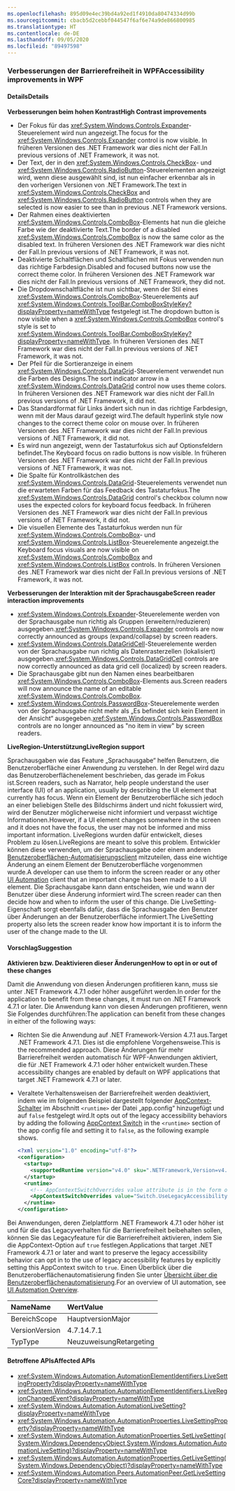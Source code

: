 ```yaml
---
ms.openlocfilehash: 895d09e4ec39bd4a92ed1f4910da80474334d99b
ms.sourcegitcommit: cbacb5d2cebbf044547f6af6e74a9de866800985
ms.translationtype: HT
ms.contentlocale: de-DE
ms.lasthandoff: 09/05/2020
ms.locfileid: "89497598"
---
```

### <a name="accessibility-improvements-in-wpf"></a><span data-ttu-id="27dea-101">Verbesserungen der Barrierefreiheit in WPF</span><span class="sxs-lookup"><span data-stu-id="27dea-101">Accessibility improvements in WPF</span></span>

#### <a name="details"></a><span data-ttu-id="27dea-102">Details</span><span class="sxs-lookup"><span data-stu-id="27dea-102">Details</span></span>

<span data-ttu-id="27dea-103">**Verbesserungen beim hohen Kontrast**</span><span class="sxs-lookup"><span data-stu-id="27dea-103">**High Contrast improvements**</span></span>

- <span data-ttu-id="27dea-104">Der Fokus für das <xref:System.Windows.Controls.Expander>-Steuerelement wird nun angezeigt.</span><span class="sxs-lookup"><span data-stu-id="27dea-104">The focus for the <xref:System.Windows.Controls.Expander> control is now visible.</span></span> <span data-ttu-id="27dea-105">In früheren Versionen des .NET Framework war dies nicht der Fall.</span><span class="sxs-lookup"><span data-stu-id="27dea-105">In previous versions of .NET Framework, it was not.</span></span>
- <span data-ttu-id="27dea-106">Der Text, der in den <xref:System.Windows.Controls.CheckBox>- und <xref:System.Windows.Controls.RadioButton>-Steuerelementen angezeigt wird, wenn diese ausgewählt sind, ist nun einfacher erkennbar als in den vorherigen Versionen von .NET Framework.</span><span class="sxs-lookup"><span data-stu-id="27dea-106">The text in <xref:System.Windows.Controls.CheckBox> and <xref:System.Windows.Controls.RadioButton> controls when they are selected is now easier to see than in previous .NET Framework versions.</span></span>
- <span data-ttu-id="27dea-107">Der Rahmen eines deaktivierten <xref:System.Windows.Controls.ComboBox>-Elements hat nun die gleiche Farbe wie der deaktivierte Text.</span><span class="sxs-lookup"><span data-stu-id="27dea-107">The border of a disabled <xref:System.Windows.Controls.ComboBox> is now the same color as the disabled text.</span></span> <span data-ttu-id="27dea-108">In früheren Versionen des .NET Framework war dies nicht der Fall.</span><span class="sxs-lookup"><span data-stu-id="27dea-108">In previous versions of .NET Framework, it was not.</span></span>
- <span data-ttu-id="27dea-109">Deaktivierte Schaltflächen und Schaltflächen mit Fokus verwenden nun das richtige Farbdesign.</span><span class="sxs-lookup"><span data-stu-id="27dea-109">Disabled and focused buttons now use the correct theme color.</span></span> <span data-ttu-id="27dea-110">In früheren Versionen des .NET Framework war dies nicht der Fall.</span><span class="sxs-lookup"><span data-stu-id="27dea-110">In previous versions of .NET Framework, they did not.</span></span>
- <span data-ttu-id="27dea-111">Die Dropdownschaltfläche ist nun sichtbar, wenn der Stil eines <xref:System.Windows.Controls.ComboBox>-Steuerelements auf <xref:System.Windows.Controls.ToolBar.ComboBoxStyleKey?displayProperty=nameWithType> festgelegt ist.</span><span class="sxs-lookup"><span data-stu-id="27dea-111">The dropdown button is now visible when a <xref:System.Windows.Controls.ComboBox> control's style is set to <xref:System.Windows.Controls.ToolBar.ComboBoxStyleKey?displayProperty=nameWithType>.</span></span> <span data-ttu-id="27dea-112">In früheren Versionen des .NET Framework war dies nicht der Fall.</span><span class="sxs-lookup"><span data-stu-id="27dea-112">In previous versions of .NET Framework, it was not.</span></span>
- <span data-ttu-id="27dea-113">Der Pfeil für die Sortieranzeige in einem <xref:System.Windows.Controls.DataGrid>-Steuerelement verwendet nun die Farben des Designs.</span><span class="sxs-lookup"><span data-stu-id="27dea-113">The sort indicator arrow in a <xref:System.Windows.Controls.DataGrid> control now uses theme colors.</span></span> <span data-ttu-id="27dea-114">In früheren Versionen des .NET Framework war dies nicht der Fall.</span><span class="sxs-lookup"><span data-stu-id="27dea-114">In previous versions of .NET Framework, it did not.</span></span>
- <span data-ttu-id="27dea-115">Das Standardformat für Links ändert sich nun in das richtige Farbdesign, wenn mit der Maus darauf gezeigt wird.</span><span class="sxs-lookup"><span data-stu-id="27dea-115">The default hyperlink style now changes to the correct theme color on mouse over.</span></span> <span data-ttu-id="27dea-116">In früheren Versionen des .NET Framework war dies nicht der Fall.</span><span class="sxs-lookup"><span data-stu-id="27dea-116">In previous versions of .NET Framework, it did not.</span></span>
- <span data-ttu-id="27dea-117">Es wird nun angezeigt, wenn der Tastaturfokus sich auf Optionsfeldern befindet.</span><span class="sxs-lookup"><span data-stu-id="27dea-117">The Keyboard focus on radio buttons is now visible.</span></span> <span data-ttu-id="27dea-118">In früheren Versionen des .NET Framework war dies nicht der Fall.</span><span class="sxs-lookup"><span data-stu-id="27dea-118">In previous versions of .NET Framework, it was not.</span></span>
- <span data-ttu-id="27dea-119">Die Spalte für Kontrollkästchen des <xref:System.Windows.Controls.DataGrid>-Steuerelements verwendet nun die erwarteten Farben für das Feedback des Tastaturfokus.</span><span class="sxs-lookup"><span data-stu-id="27dea-119">The <xref:System.Windows.Controls.DataGrid> control's checkbox column now uses the expected colors for keyboard focus feedback.</span></span> <span data-ttu-id="27dea-120">In früheren Versionen des .NET Framework war dies nicht der Fall.</span><span class="sxs-lookup"><span data-stu-id="27dea-120">In previous versions of .NET Framework, it did not.</span></span>
- <span data-ttu-id="27dea-121">Die visuellen Elemente des Tastaturfokus werden nun für <xref:System.Windows.Controls.ComboBox>- und <xref:System.Windows.Controls.ListBox>-Steuerelemente angezeigt.</span><span class="sxs-lookup"><span data-stu-id="27dea-121">the Keyboard focus visuals are now visible on <xref:System.Windows.Controls.ComboBox> and <xref:System.Windows.Controls.ListBox> controls.</span></span> <span data-ttu-id="27dea-122">In früheren Versionen des .NET Framework war dies nicht der Fall.</span><span class="sxs-lookup"><span data-stu-id="27dea-122">In previous versions of .NET Framework, it was not.</span></span>

<span data-ttu-id="27dea-123">**Verbesserungen der Interaktion mit der Sprachausgabe**</span><span class="sxs-lookup"><span data-stu-id="27dea-123">**Screen reader interaction improvements**</span></span>

- <span data-ttu-id="27dea-124"><xref:System.Windows.Controls.Expander>-Steuerelemente werden von der Sprachausgabe nun richtig als Gruppen (erweitern/reduzieren) ausgegeben.</span><span class="sxs-lookup"><span data-stu-id="27dea-124"><xref:System.Windows.Controls.Expander> controls are now correctly announced as groups (expand/collapse) by screen readers.</span></span>
- <span data-ttu-id="27dea-125"><xref:System.Windows.Controls.DataGridCell>-Steuerelemente werden von der Sprachausgabe nun richtig als Datenrasterzellen (lokalisiert) ausgegeben.</span><span class="sxs-lookup"><span data-stu-id="27dea-125"><xref:System.Windows.Controls.DataGridCell> controls are now correctly announced as data grid cell (localized) by screen readers.</span></span>
- <span data-ttu-id="27dea-126">Die Sprachausgabe gibt nun den Namen eines bearbeitbaren <xref:System.Windows.Controls.ComboBox>-Elements aus.</span><span class="sxs-lookup"><span data-stu-id="27dea-126">Screen readers will now announce the name of an editable <xref:System.Windows.Controls.ComboBox>.</span></span>
- <span data-ttu-id="27dea-127"><xref:System.Windows.Controls.PasswordBox>-Steuerelemente werden von der Sprachausgabe nicht mehr als „Es befindet sich kein Element in der Ansicht“ ausgegeben.</span><span class="sxs-lookup"><span data-stu-id="27dea-127"><xref:System.Windows.Controls.PasswordBox> controls are no longer announced as "no item in view" by screen readers.</span></span>

<span data-ttu-id="27dea-128">**LiveRegion-Unterstützung**</span><span class="sxs-lookup"><span data-stu-id="27dea-128">**LiveRegion support**</span></span>

<span data-ttu-id="27dea-129">Sprachausgaben wie das Feature „Sprachausgabe“ helfen Benutzern, die Benutzeroberfläche einer Anwendung zu verstehen. In der Regel wird dazu das Benutzeroberflächenelement beschrieben, das gerade im Fokus ist.</span><span class="sxs-lookup"><span data-stu-id="27dea-129">Screen readers, such as Narrator, help people understand the user interface (UI) of an application, usually by describing the UI element that currently has focus.</span></span> <span data-ttu-id="27dea-130">Wenn ein Element der Benutzeroberfläche sich jedoch an einer beliebigen Stelle des Bildschirms ändert und nicht fokussiert wird, wird der Benutzer möglicherweise nicht informiert und verpasst wichtige Informationen.</span><span class="sxs-lookup"><span data-stu-id="27dea-130">However, if a UI element changes somewhere in the screen and it does not have the focus, the user may not be informed and miss important information.</span></span> <span data-ttu-id="27dea-131">LiveRegions wurden dafür entwickelt, dieses Problem zu lösen.</span><span class="sxs-lookup"><span data-stu-id="27dea-131">LiveRegions are meant to solve this problem.</span></span> <span data-ttu-id="27dea-132">Entwickler können diese verwenden, um der Sprachausgabe oder einem anderen [Benutzeroberflächen-Automatisierungsclient](~/docs/framework/ui-automation/ui-automation-overview.md) mitzuteilen, dass eine wichtige Änderung an einem Element der Benutzeroberfläche vorgenommen wurde.</span><span class="sxs-lookup"><span data-stu-id="27dea-132">A developer can use them to inform the screen reader or any other [UI Automation](~/docs/framework/ui-automation/ui-automation-overview.md) client that an important change has been made to a UI element.</span></span> <span data-ttu-id="27dea-133">Die Sprachausgabe kann dann entscheiden, wie und wann der Benutzer über diese Änderung informiert wird.</span><span class="sxs-lookup"><span data-stu-id="27dea-133">The screen reader can then decide how and when to inform the user of this change.</span></span> <span data-ttu-id="27dea-134">Die LiveSetting-Eigenschaft sorgt ebenfalls dafür, dass die Sprachausgabe den Benutzer über Änderungen an der Benutzeroberfläche informiert.</span><span class="sxs-lookup"><span data-stu-id="27dea-134">The LiveSetting property also lets the screen reader know how important it is to inform the user of the change made to the UI.</span></span>

#### <a name="suggestion"></a><span data-ttu-id="27dea-135">Vorschlag</span><span class="sxs-lookup"><span data-stu-id="27dea-135">Suggestion</span></span>

<span data-ttu-id="27dea-136">**Aktivieren bzw. Deaktivieren dieser Änderungen**</span><span class="sxs-lookup"><span data-stu-id="27dea-136">**How to opt in or out of these changes**</span></span>

<span data-ttu-id="27dea-137">Damit die Anwendung von diesen Änderungen profitieren kann, muss sie unter .NET Framework 4.7.1 oder höher ausgeführt werden.</span><span class="sxs-lookup"><span data-stu-id="27dea-137">In order for the application to benefit from these changes, it must run on .NET Framework 4.7.1 or later.</span></span> <span data-ttu-id="27dea-138">Die Anwendung kann von diesen Änderungen profitieren, wenn Sie Folgendes durchführen:</span><span class="sxs-lookup"><span data-stu-id="27dea-138">The application can benefit from these changes in either of the following ways:</span></span>

- <span data-ttu-id="27dea-139">Richten Sie die Anwendung auf .NET Framework-Version 4.7.1 aus.</span><span class="sxs-lookup"><span data-stu-id="27dea-139">Target .NET Framework 4.7.1.</span></span> <span data-ttu-id="27dea-140">Dies ist die empfohlene Vorgehensweise.</span><span class="sxs-lookup"><span data-stu-id="27dea-140">This is the recommended approach.</span></span> <span data-ttu-id="27dea-141">Diese Änderungen für mehr Barrierefreiheit werden automatisch für WPF-Anwendungen aktiviert, die für .NET Framework 4.7.1 oder höher entwickelt wurden.</span><span class="sxs-lookup"><span data-stu-id="27dea-141">These accessibility changes are enabled by default on WPF applications that target .NET Framework 4.7.1 or later.</span></span>
- <span data-ttu-id="27dea-142">Veraltete Verhaltensweisen der Barrierefreiheit werden deaktiviert, indem wie im folgenden Beispiel dargestellt folgender [AppContext-Schalter](~/docs/framework/configure-apps/file-schema/runtime/appcontextswitchoverrides-element.md) im Abschnitt `<runtime>` der Datei „app.config“ hinzugefügt und auf `false` festgelegt wird.</span><span class="sxs-lookup"><span data-stu-id="27dea-142">It opts out of the legacy accessibility behaviors by adding the following [AppContext Switch](~/docs/framework/configure-apps/file-schema/runtime/appcontextswitchoverrides-element.md) in the `<runtime>` section of the app config file and setting it to `false`, as the following example shows.</span></span>

  ```xml
  <?xml version="1.0" encoding="utf-8"?>
  <configuration>
    <startup>
      <supportedRuntime version="v4.0" sku=".NETFramework,Version=v4.7"/>
    </startup>
    <runtime>
      <!-- AppContextSwitchOverrides value attribute is in the form of 'key1=true/false;key2=true/false'  -->
      <AppContextSwitchOverrides value="Switch.UseLegacyAccessibilityFeatures=false" />
    </runtime>
  </configuration>
  ```

<span data-ttu-id="27dea-143">Bei Anwendungen, deren Zielplattform .NET Framework 4.7.1 oder höher ist und für die das Legacyverhalten für die Barrierefreiheit beibehalten sollen, können Sie das Legacyfeature für die Barrierefreiheit aktivieren, indem Sie die AppContext-Option auf `true` festlegen.</span><span class="sxs-lookup"><span data-stu-id="27dea-143">Applications that target .NET Framework 4.7.1 or later and want to preserve the legacy accessibility behavior can opt in to the use of legacy accessibility features by explicitly setting this AppContext switch to `true`.</span></span>
<span data-ttu-id="27dea-144">Einen Überblick über die Benutzeroberflächenautomatisierung finden Sie unter [Übersicht über die Benutzeroberflächenautomatisierung](~/docs/framework/ui-automation/ui-automation-overview.md).</span><span class="sxs-lookup"><span data-stu-id="27dea-144">For an overview of UI automation, see [UI Automation Overview](~/docs/framework/ui-automation/ui-automation-overview.md).</span></span>

| <span data-ttu-id="27dea-145">Name</span><span class="sxs-lookup"><span data-stu-id="27dea-145">Name</span></span>    | <span data-ttu-id="27dea-146">Wert</span><span class="sxs-lookup"><span data-stu-id="27dea-146">Value</span></span>       |
|:--------|:------------|
| <span data-ttu-id="27dea-147">Bereich</span><span class="sxs-lookup"><span data-stu-id="27dea-147">Scope</span></span>   | <span data-ttu-id="27dea-148">Hauptversion</span><span class="sxs-lookup"><span data-stu-id="27dea-148">Major</span></span>       |
| <span data-ttu-id="27dea-149">Version</span><span class="sxs-lookup"><span data-stu-id="27dea-149">Version</span></span> | <span data-ttu-id="27dea-150">4.7.1</span><span class="sxs-lookup"><span data-stu-id="27dea-150">4.7.1</span></span>       |
| <span data-ttu-id="27dea-151">Typ</span><span class="sxs-lookup"><span data-stu-id="27dea-151">Type</span></span>    | <span data-ttu-id="27dea-152">Neuzuweisung</span><span class="sxs-lookup"><span data-stu-id="27dea-152">Retargeting</span></span> |

#### <a name="affected-apis"></a><span data-ttu-id="27dea-153">Betroffene APIs</span><span class="sxs-lookup"><span data-stu-id="27dea-153">Affected APIs</span></span>

- <xref:System.Windows.Automation.AutomationElementIdentifiers.LiveSettingProperty?displayProperty=nameWithType>
- <xref:System.Windows.Automation.AutomationElementIdentifiers.LiveRegionChangedEvent?displayProperty=nameWithType>
- <xref:System.Windows.Automation.AutomationLiveSetting?displayProperty=nameWithType>
- <xref:System.Windows.Automation.AutomationProperties.LiveSettingProperty?displayProperty=nameWithType>
- <xref:System.Windows.Automation.AutomationProperties.SetLiveSetting(System.Windows.DependencyObject,System.Windows.Automation.AutomationLiveSetting)?displayProperty=nameWithType>
- <xref:System.Windows.Automation.AutomationProperties.GetLiveSetting(System.Windows.DependencyObject)?displayProperty=nameWithType>
- <xref:System.Windows.Automation.Peers.AutomationPeer.GetLiveSettingCore?displayProperty=nameWithType>
